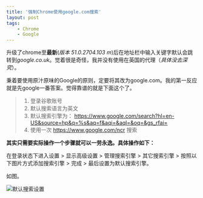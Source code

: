 ```yaml
---
title: '强制Chrome使用google.com搜索'
layout: post
tags:
    - Chrome
    - Google
---
```


 升级了chrome至**最新**(*版本 51.0.2704.103 m*)后在地址栏中输入关键字默认会跳转到*google.co.uk*。觉着很是奇怪，我并没有使用在英国的代理（*具体没去深究*）。

 秉着要使用原汁原味的Google的原则，定要将其改为google.com。我的第一反应就是先google一番答案。觉得靠谱的就是下面这个了。

 > 1. 登录谷歌账号
 > 2. 默认搜索语言为英文
 > 3. 默认搜索引擎为： https://www.google.com/search?hl=en-US&source=hp&q=%s&aq=f&aqi=&aql=&oq=&gs_rfai=
 > 4. 使用一次 https://www.google.com/ncr  搜索

 **其实只需要实际操作一个步骤就可以一劳永逸。具体操作如下：**
 
 在登录状态下进入设置 &gt; 显示高级设置 &gt; 管理搜索引擎 &gt;
 其它搜索引擎 &gt; 按照以下图片方式添加搜索引擎 &gt; 完成 &gt; 最后设置为默认搜索引擎。

 如图。

 ![默认搜索设置]({{site.url}}/media/img/QILW7QQ_6FRHBZZBKXM0J_O.png)








